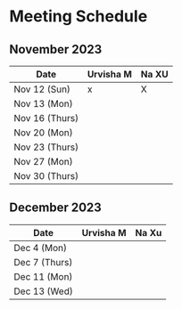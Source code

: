 # Meeting Schedule

## November 2023
| Date          | Urvisha M | Na XU     | 
| ------------- | --------- | --------- |           
| Nov 12 (Sun)  |     x     |     X     |           
| Nov 13 (Mon)  |           |           |           
| Nov 16 (Thurs)|           |           |           
| Nov 20 (Mon)  |           |           |           
| Nov 23 (Thurs)|           |           |    
| Nov 27 (Mon)  |           |           |          
| Nov 30 (Thurs)|           |           |           

## December 2023
| Date          | Urvisha M | Na Xu     | 
| ------------- | --------- | --------- |        
| Dec 4 (Mon)   |           |           |           
| Dec 7 (Thurs) |           |           |           
| Dec 11 (Mon)  |           |           |   
| Dec 13 (Wed)  |           |           |          